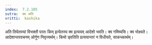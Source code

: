 ```yaml
---
index:  7.2.105
sutra:  क्व अति
vritti:  kashika 
---
```


अति तियेतस्यां विभक्तौ परतः किम् इत्येतस्य क्व इत्ययम् आदेशो भवति। क्व गमिष्यसि। क्व भोक्ष्यते। आदेशान्तरवचनम् ओर्गुण निवृत्त्यर्थम्। किमो ड्वतिति प्रत्ययान्तरं न विधीयते, साकच्कार्थम्।

